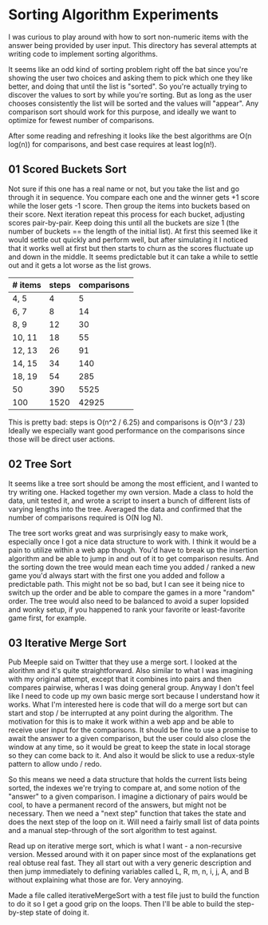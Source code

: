 # Sorting Algorithm Experiments
I was curious to play around with how to sort non-numeric items with the answer
being provided by user input. This directory has several attempts at writing code
to implement sorting algorithms.

It seems like an odd kind of sorting problem right off the bat since you're showing the user two choices
and asking them to pick which one they like better, and doing that until the list is "sorted". So you're
actually trying to discover the values to sort by while you're sorting. But as long as the user chooses
consistently the list will be sorted and the values will "appear". Any comparison sort should work for
this purpose, and ideally we want to optimize for fewest number of comparisons.

After some reading and refreshing it looks like the best algorithms are O(n log(n)) for comparisons, and best case requires at least log(n!).

## 01 Scored Buckets Sort

Not sure if this one has a real name or not, but you take the list and go through it in sequence. You compare each one
and the winner gets +1 score while the loser gets -1 score. Then group the items into buckets based on their score.
Next iteration repeat this process for each bucket, adjusting scores pair-by-pair. Keep doing this until all the buckets
are size 1 (the number of buckets == the length of the initial list). At first this seemed like it would settle out
quickly and perform well, but after simulating it I noticed that it works well at first but then starts to churn as the
scores fluctuate up and down in the middle. It seems predictable but it can take a while to settle out and it gets a lot
worse as the list grows.

| # items | steps | comparisons |
|---------|-------|-------------|
| 4, 5 | 4 | 5 |
| 6, 7 | 8 | 14 |
| 8, 9 | 12 | 30 |
| 10, 11 | 18 | 55 |
| 12, 13 | 26 | 91 |
| 14, 15 |  34 | 140 |
| 18, 19 | 54 | 285 |
| 50 | 390 | 5525 |
| 100 | 1520 | 42925 |

This is pretty bad: steps is O(n^2 / 6.25) and comparisons is O(n^3 / 23)
Ideally we especially want good performance on the comparisons since those will be direct user actions.

## 02 Tree Sort

It seems like a tree sort should be among the most efficient, and I wanted to try writing one. Hacked together
my own version. Made a class to hold the data, unit tested it, and wrote a script to insert
a bunch of different lists of varying lengths into the tree. Averaged the data and confirmed
that the number of comparisons required is O(N log N).

The tree sort works great and was surprisingly easy to make work, especially once I got a nice data structure
to work with. I think it would be a pain to utilize within a web app though. You'd have to break up the insertion
algorithm and be able to jump in and out of it to get comparison results. And the sorting down the tree would mean
each time you added / ranked a new game you'd always start with the first one you added and follow a predictable path.
This might not be so bad, but I can see it being nice to switch up the order and be able to compare the games in a 
more "random" order. The tree would also need to be balanced to avoid a super lopsided and wonky setup, if you happened
to rank your favorite or least-favorite game first, for example.

## 03 Iterative Merge Sort

Pub Meeple said on Twitter that they use a merge sort. I looked at the alorithm and it's quite straightforward.
Also similar to what I was imagining with my original attempt, except that it combines into pairs and then
compares pairwise, wheras I was doing general group. Anyway I don't feel like I need to code up my own basic
merge sort because I understand how it works. What I'm interested here is code that will do a merge sort but
can start and stop / be interrupted at any point during the algorithm. The motivation for this is to make it
work within a web app and be able to receive user input for the comparisons. It should be fine to use a promise
to await the answer to a given comparison, but the user could also close the window at any time, so it would be
great to keep the state in local storage so they can come back to it. And also it would be slick to use a redux-style
pattern to allow undo / redo.

So this means we need a data structure that holds the current lists being sorted, the indexes we're trying to compare
at, and some notion of the "answer" to a given comparison. I imagine a dictionary of pairs would be cool, to have a
permanent record of the answers, but might not be necessary. Then we need a "next step" function that takes the state
and does the next step of the loop on it. Will need a fairly small list of data points and a manual step-through of the
sort algorithm to test against.

Read up on iterative merge sort, which is what I want - a non-recursive version. Messed around
with it on paper since most of the explanations get real obtuse real fast. They all start out
with a very generic description and then jump immediately to defining variables called 
L, R, m, n, i, j, A, and B without explaining what those are for. Very annoying.

Made a file called iterativeMergeSort with a test file just to build the function to do
it so I get a good grip on the loops. Then I'll be able to build the step-by-step state of doing it.

